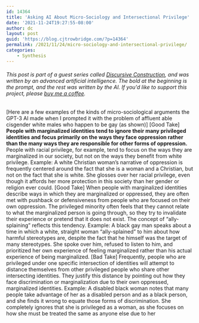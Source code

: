 ```yaml
---
id: 14364
title: 'Asking AI About Micro-Sociology and Intersectional Privilege'
date: '2021-11-24T19:27:55-08:00'
author: dc
layout: post
guid: 'https://blog.cjtrowbridge.com/?p=14364'
permalink: /2021/11/24/micro-sociology-and-intersectional-privilege/
categories:
    - Synthesis
---
```


###### This post is part of a guest series called [Discursive Construction](https://blog.cjtrowbridge.com/2021/11/24/discursive-construction-ai-generated-essays-and-analysis/), and was written by an advanced artificial intelligence. The bold at the beginning is the prompt, and the rest was written by the AI. If you'd like to support this project, please [buy me a coffee](https://www.buymeacoffee.com/cjtrowbridge).

 \[Here are a few examples of the kinds of micro-sociological arguments the GPT-3 AI made when I prompted it with the problem of affluent able cisgender white males who happen to be gay (as shown)\] \[Good Take\] **People with marginalized identities tend to ignore their many privileged identities and focus primarily on the ways they face oppression rather than the many ways they are responsible for other forms of oppression.** People with racial privilege, for example, tend to focus on the ways they are marginalized in our society, but not on the ways they benefit from white privilege. Example: A white Christian woman’s narrative of oppression is frequently centered around the fact that she is a woman and a Christian, but not on the fact that she is white. She glosses over her racial privilege, even though it affords her more protection in this society than her gender or religion ever could. \[Good Take\] When people with marginalized identities describe ways in which they are marginalized or oppressed, they are often met with pushback or defensiveness from people who are focused on their own oppression. The privileged minority often feels that they cannot relate to what the marginalized person is going through, so they try to invalidate their experience or pretend that it does not exist. The concept of “ally-splaining” reflects this tendency. Example: A black gay man speaks about a time in which a white, straight woman “ally-splained” to him about how harmful stereotypes are, despite the fact that he himself was the target of many stereotypes. She spoke over him, refused to listen to him, and prioritized her own experience of feeling marginalized rather than his actual experience of being marginalized. \[Bad Take\] Frequently, people who are privileged under one specific intersection of identities will attempt to distance themselves from other privileged people who share other intersecting identities. They justify this distance by pointing out how they face discrimination or marginalization due to their own oppressed, marginalized identities. Example: A disabled black woman notes that many people take advantage of her as a disabled person and as a black person, and she finds it wrong to equate those forms of discrimination. She completely ignores that she is privileged as a woman, as she focuses on how she must be treated the same as anyone else due to her